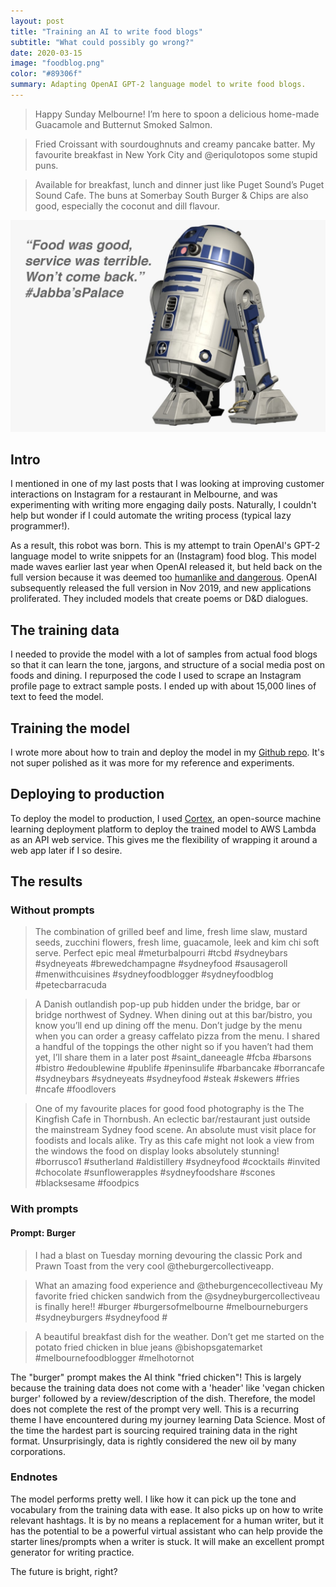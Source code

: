 ```yaml
---
layout: post
title: "Training an AI to write food blogs"
subtitle: "What could possibly go wrong?"
date: 2020-03-15
image: "foodblog.png"
color: "#89306f"
summary: Adapting OpenAI GPT-2 language model to write food blogs.
---
```

> Happy Sunday Melbourne! I’m here to spoon a delicious home-made Guacamole and Butternut Smoked Salmon.

> Fried Croissant with sourdoughnuts and creamy pancake batter. My favourite breakfast in New York City and @eriqulotopos some stupid puns.

> Available for breakfast, lunch and dinner just like Puget Sound’s Puget Sound Cafe. The buns at Somerbay South Burger & Chips are also good, especially the coconut and dill flavour.

![R2D2](/assets/images/r2d2.png)

## Intro
I mentioned in one of my last posts that I was looking at improving customer interactions on Instagram for a restaurant in Melbourne, and was experimenting with writing more engaging daily posts. Naturally, I couldn't help but wonder if I could automate the writing process (typical lazy programmer!).

As a result, this robot was born. This is my attempt to train OpenAI's GPT-2 language model to write snippets for an (Instagram) food blog. This model made waves earlier last year when OpenAI released it, but held back on the full version because it was deemed too [humanlike and dangerous](https://techcrunch.com/2019/02/17/openai-text-generator-dangerous/). OpenAI subsequently released the full version in Nov 2019, and new applications proliferated. They included models that create poems or D&D dialogues.

## The training data
I needed to provide the model with a lot of samples from actual food blogs so that it can learn the tone, jargons, and structure of a social media post on foods and dining. I repurposed the code I used to scrape an Instagram profile page to extract sample posts. I ended up with about 15,000 lines of text to feed the model.

## Training the model
I wrote more about how to train and deploy the model in my [Github repo](https://github.com/tri47/food-blog-AI-writer). It's not super polished as it was more for my reference and experiments.

## Deploying to production
To deploy the model to production, I used [Cortex](https://github.com/cortexlabs/cortex), an open-source machine learning deployment platform to deploy the trained model to AWS Lambda as an API web service. This gives me the flexibility of wrapping it around a web app later if I so desire.

## The results
### Without prompts

> The combination of grilled beef and lime, fresh lime slaw, mustard seeds, zucchini flowers, fresh lime, guacamole, leek and kim chi soft serve. Perfect epic meal #meturbalpourri #tcbd #sydneybars #sydneyeats #brewedchampagne #sydneyfood #sausageroll #menwithcuisines #sydneyfoodblogger #sydneyfoodblog #petecbarracuda

> A Danish outlandish pop-up pub hidden under the bridge, bar or bridge northwest of Sydney. When dining out at this bar/bistro, you know you’ll end up dining off the menu. Don’t judge by the menu when you can order a greasy caffelato pizza from the menu. I shared a handful of the toppings the other night so if you haven’t had them yet, I’ll share them in a later post #saint_daneeagle #fcba #barsons #bistro #edoublewine #publife #peninsulife #barbancake #borrancafe #sydneybars #sydneyeats #sydneyfood #steak #skewers #fries #ncafe #foodlovers

> One of my favourite places for good food photography is the The Kingfish Cafe in Thornbush. An eclectic bar/restaurant just outside the mainstream Sydney food scene. An absolute must visit place for foodists and locals alike. Try as this cafe might not look a view from the windows the food on display looks absolutely stunning!  #borrusco1 #sutherland #aldistillery #sydneyfood  #cocktails #invited #chocolate #sunflowerapples #sydneyfoodshare #scones #blacksesame #foodpics


### With prompts
#### Prompt: Burger

> I had a blast on Tuesday morning devouring the classic Pork and Prawn Toast from the very cool @theburgercollectiveapp.

> What an amazing food experience and @theburgencecollectiveau
My favorite fried chicken sandwich from the @sydneyburgercollectiveau is finally here!!
#burger #burgersofmelbourne #melbourneburgers #sydneyburgers #sydneyfood #

> A beautiful breakfast dish for the weather. Don’t get me started on the potato fried chicken in blue jeans @bishopsgatemarket  #melbournefoodblogger #melhotornot

The "burger" prompt makes the AI think "fried chicken"! This is largely because the training data does not come with a 'header' like 'vegan chicken burger' followed by a review/description of the dish. Therefore, the model does not complete the rest of the prompt very well. This is a recurring theme I have encountered during my journey learning Data Science. Most of the time the hardest part is sourcing required training data in the right format. Unsurprisingly, data is rightly considered the new oil by many corporations.

### Endnotes
The model performs pretty well. I like how it can pick up the tone and vocabulary from the training data with ease. It also picks up on how to write relevant hashtags. It is by no means a replacement for a human writer, but it has the potential to be a powerful virtual assistant who can help provide the starter lines/prompts when a writer is stuck. It will make an excellent prompt generator for writing practice.

The future is bright, right?
